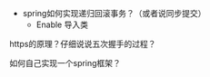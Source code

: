 - spring如何实现递归回滚事务？（或者说同步提交）
  - Enable     导入类      



https的原理？仔细说说五次握手的过程？



如何自己实现一个spring框架？



